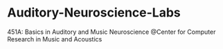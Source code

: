 # Auditory-Neuroscience-Labs
451A: Basics in Auditory and Music Neuroscience @Center for Computer Research in Music and Acoustics

